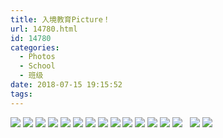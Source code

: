 ```yaml
---
title: 入境教育Picture！
url: 14780.html
id: 14780
categories:
  - Photos
  - School
  - 班级
date: 2018-07-15 19:15:52
tags:
---
```


![](http://blog.echo.cool/wp-content/uploads/2018/07/mmexport1531395092024-1024x768.jpg) ![](http://blog.echo.cool/wp-content/uploads/2018/07/DSC09192-01-1024x576.jpeg) ![](http://blog.echo.cool/wp-content/uploads/2018/07/DSC08946-01-1024x576.jpeg) ![](http://blog.echo.cool/wp-content/uploads/2018/07/DSC09018-01-1024x576.jpeg) ![](http://blog.echo.cool/wp-content/uploads/2018/07/DSC09017-02-1024x576.jpeg) ![](http://blog.echo.cool/wp-content/uploads/2018/07/DSC09122-01-1024x576.jpeg) ![](http://blog.echo.cool/wp-content/uploads/2018/07/DSC09057-01-1024x576.jpeg) ![](http://blog.echo.cool/wp-content/uploads/2018/07/DSC09012-01-1024x576.jpeg) ![](http://blog.echo.cool/wp-content/uploads/2018/07/DSC09314-01-1024x576.jpeg) ![](http://blog.echo.cool/wp-content/uploads/2018/07/DSC09462-01-1024x576.jpeg) ![](http://blog.echo.cool/wp-content/uploads/2018/07/DSC09135-01-1024x576.jpeg) ![](http://blog.echo.cool/wp-content/uploads/2018/07/DSC09127-02-1024x576.jpeg) ![](http://blog.echo.cool/wp-content/uploads/2018/07/DSC08967-01-1024x576.jpeg) ![](http://blog.echo.cool/wp-content/uploads/2018/07/DSC08939-01-1024x576.jpeg)   ![](http://blog.echo.cool/wp-content/uploads/2018/07/mmexport1531528409183-1024x576.jpg) ![](http://blog.echo.cool/wp-content/uploads/2018/07/DSC09346-01-1024x576.jpeg)